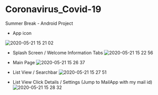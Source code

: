 # Coronavirus_Covid-19
Summer Break - Android Project


- App icon

![2020-05-21 15 21 02](https://user-images.githubusercontent.com/31506459/82599465-5570e980-9b7a-11ea-9161-e01ace5b0890.png)


- Splash Screen / Welcome Information Tabs
![2020-05-21 15 22 56](https://user-images.githubusercontent.com/31506459/82599238-ebf0db00-9b79-11ea-8cdd-bb55bb119d36.png)


- Main Page
![2020-05-21 15 26 37](https://user-images.githubusercontent.com/31506459/82599306-0a56d680-9b7a-11ea-812f-a239f7ad616f.png)


- List View / Searchbar
![2020-05-21 15 27 51](https://user-images.githubusercontent.com/31506459/82599353-1c387980-9b7a-11ea-8e28-ee2b81189bf5.png)


- List View Click Details / Settings (Jump to MailApp with my mail id)
![2020-05-21 15 28 32](https://user-images.githubusercontent.com/31506459/82599395-32463a00-9b7a-11ea-8850-80b7569ba25f.png)

